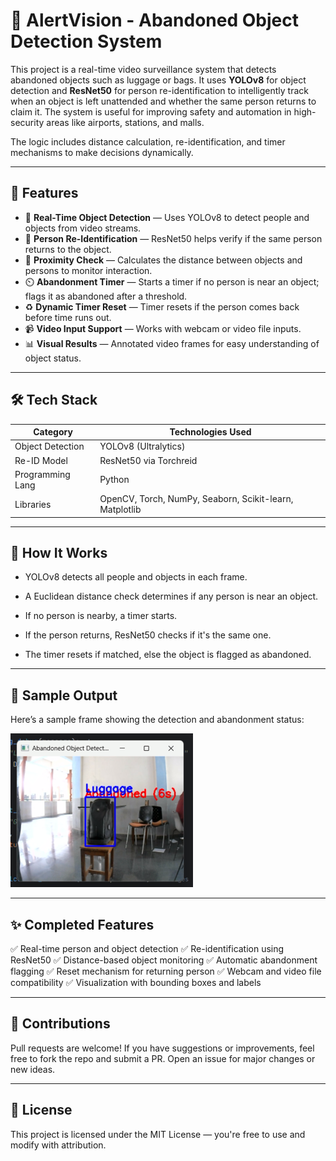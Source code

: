 # 🎥 AlertVision - Abandoned Object Detection System

This project is a real-time video surveillance system that detects abandoned objects such as luggage or bags. It uses **YOLOv8** for object detection and **ResNet50** for person re-identification to intelligently track when an object is left unattended and whether the same person returns to claim it. The system is useful for improving safety and automation in high-security areas like airports, stations, and malls.

The logic includes distance calculation, re-identification, and timer mechanisms to make decisions dynamically.

---

## 🚀 Features

- 🎯 **Real-Time Object Detection** — Uses YOLOv8 to detect people and objects from video streams.
- 🧠 **Person Re-Identification** — ResNet50 helps verify if the same person returns to the object.
- 📏 **Proximity Check** — Calculates the distance between objects and persons to monitor interaction.
- ⏲️ **Abandonment Timer** — Starts a timer if no person is near an object; flags it as abandoned after a threshold.
- ♻️ **Dynamic Timer Reset** — Timer resets if the person comes back before time runs out.
- 📹 **Video Input Support** — Works with webcam or video file inputs.
- 📊 **Visual Results** — Annotated video frames for easy understanding of object status.

---

## 🛠️ Tech Stack

| Category         | Technologies Used                                       |
|------------------|----------------------------------------------------------|
| Object Detection | YOLOv8 (Ultralytics)                                     |
| Re-ID Model      | ResNet50 via Torchreid                                   |
| Programming Lang | Python                                                   |
| Libraries        | OpenCV, Torch, NumPy, Seaborn, Scikit-learn, Matplotlib |

---

## 🧪 How It Works

- YOLOv8 detects all people and objects in each frame.

- A Euclidean distance check determines if any person is near an object.

- If no person is nearby, a timer starts.

- If the person returns, ResNet50 checks if it's the same one.

- The timer resets if matched, else the object is flagged as abandoned.

---

## 📸 Sample Output

Here’s a sample frame showing the detection and abandonment status:

![Abandoned Object Detection Output](assets/output.png)

---

## ✨ Completed Features

✅ Real-time person and object detection
✅ Re-identification using ResNet50
✅ Distance-based object monitoring
✅ Automatic abandonment flagging
✅ Reset mechanism for returning person
✅ Webcam and video file compatibility
✅ Visualization with bounding boxes and labels

---

## 🤝 Contributions

Pull requests are welcome! If you have suggestions or improvements, feel free to fork the repo and submit a PR. Open an issue for major changes or new ideas.

---

## 📜 License

This project is licensed under the MIT License — you're free to use and modify with attribution.

